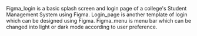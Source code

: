 Figma_login is a basic splash screen and login page of a college's Student Management System using Figma. 
Login_page is another template of login which can be designed using Figma.
Figma_menu is menu bar which can be changed into light or dark mode according to user preference.
